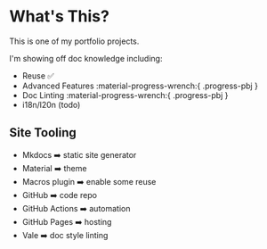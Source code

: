 # What's This?

This is one of my portfolio projects.

I'm showing off doc knowledge including:

- Reuse ✅
- Advanced Features :material-progress-wrench:{ .progress-pbj }
- Doc Linting :material-progress-wrench:{ .progress-pbj }
- i18n/l20n (todo)

## Site Tooling

- Mkdocs ➡️ static site generator
- Material ➡️ theme
- Macros plugin ➡️ enable some reuse
- GitHub ➡️ code repo
- GitHub Actions ➡️ automation
- GitHub Pages ➡️ hosting
- Vale ➡️ doc style linting
